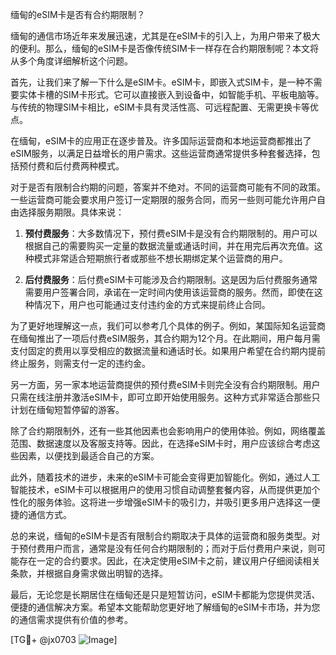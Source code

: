 缅甸的eSIM卡是否有合约期限制？

缅甸的通信市场近年来发展迅速，尤其是在eSIM卡的引入上，为用户带来了极大的便利。那么，缅甸的eSIM卡是否像传统SIM卡一样存在合约期限制呢？本文将从多个角度详细解析这个问题。

首先，让我们来了解一下什么是eSIM卡。eSIM卡，即嵌入式SIM卡，是一种不需要实体卡槽的SIM卡形式。它可以直接嵌入到设备中，如智能手机、平板电脑等。与传统的物理SIM卡相比，eSIM卡具有灵活性高、可远程配置、无需更换卡等优点。

在缅甸，eSIM卡的应用正在逐步普及。许多国际运营商和本地运营商都推出了eSIM服务，以满足日益增长的用户需求。这些运营商通常提供多种套餐选择，包括预付费和后付费两种模式。

对于是否有限制合约期的问题，答案并不绝对。不同的运营商可能有不同的政策。一些运营商可能会要求用户签订一定期限的服务合同，而另一些则可能允许用户自由选择服务期限。具体来说：

1. **预付费服务**：大多数情况下，预付费eSIM卡是没有合约期限制的。用户可以根据自己的需要购买一定量的数据流量或通话时间，并在用完后再次充值。这种模式非常适合短期旅行者或那些不想长期绑定某个运营商的用户。

2. **后付费服务**：后付费eSIM卡可能涉及合约期限制。这是因为后付费服务通常需要用户签署合同，承诺在一定时间内使用该运营商的服务。然而，即使在这种情况下，用户也可能通过支付违约金的方式来提前终止合同。

为了更好地理解这一点，我们可以参考几个具体的例子。例如，某国际知名运营商在缅甸推出了一项后付费eSIM服务，其合约期为12个月。在此期间，用户每月需支付固定的费用以享受相应的数据流量和通话时长。如果用户希望在合约期内提前终止服务，则需支付一定的违约金。

另一方面，另一家本地运营商提供的预付费eSIM卡则完全没有合约期限制。用户只需在线注册并激活eSIM卡，即可立即开始使用服务。这种方式非常适合那些只计划在缅甸短暂停留的游客。

除了合约期限制外，还有一些其他因素也会影响用户的使用体验。例如，网络覆盖范围、数据速度以及客服支持等。因此，在选择eSIM卡时，用户应该综合考虑这些因素，以便找到最适合自己的方案。

此外，随着技术的进步，未来的eSIM卡可能会变得更加智能化。例如，通过人工智能技术，eSIM卡可以根据用户的使用习惯自动调整套餐内容，从而提供更加个性化的服务体验。这将进一步增强eSIM卡的吸引力，并吸引更多用户选择这一便捷的通信方式。

总的来说，缅甸的eSIM卡是否有限制合约期取决于具体的运营商和服务类型。对于预付费用户而言，通常是没有任何合约期限制的；而对于后付费用户来说，则可能存在一定的合约要求。因此，在决定使用eSIM卡之前，建议用户仔细阅读相关条款，并根据自身需求做出明智的选择。

最后，无论您是长期居住在缅甸还是只是短暂访问，eSIM卡都能为您提供灵活、便捷的通信解决方案。希望本文能帮助您更好地了解缅甸的eSIM卡市场，并为您的通信需求提供有价值的参考。

[TG💪+ @jx0703 ![Image](https://github.com/user-attachments/assets/dbca1d08-cadb-493c-b0ec-ad6f7a83f270)]